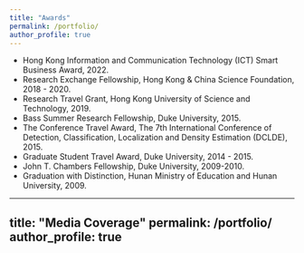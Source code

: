 ```yaml
---
title: "Awards"
permalink: /portfolio/
author_profile: true
---
```


* Hong Kong Information and Communication Technology (ICT) Smart Business Award, 2022.
* Research Exchange Fellowship, Hong Kong & China Science Foundation, 2018 - 2020.
* Research Travel Grant, Hong Kong University of Science and Technology, 2019. 
* Bass Summer Research Fellowship, Duke University, 2015. 
* The Conference Travel Award, The 7th International Conference of Detection, Classification, Localization and Density Estimation (DCLDE), 2015.
* Graduate Student Travel Award, Duke University, 2014 - 2015. 
* John T. Chambers Fellowship, Duke University, 2009-2010.
* Graduation with Distinction, Hunan Ministry of Education and Hunan University, 2009.


---
title: "Media Coverage"
permalink: /portfolio/
author_profile: true
---
